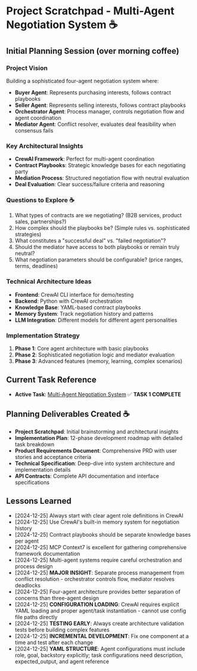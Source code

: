 # Project Scratchpad - Multi-Agent Negotiation System ☕

## Initial Planning Session (over morning coffee)

### Project Vision
Building a sophisticated four-agent negotiation system where:
- **Buyer Agent**: Represents purchasing interests, follows contract playbooks
- **Seller Agent**: Represents selling interests, follows contract playbooks  
- **Orchestrator Agent**: Process manager, controls negotiation flow and agent coordination
- **Mediator Agent**: Conflict resolver, evaluates deal feasibility when consensus fails

### Key Architectural Insights
- **CrewAI Framework**: Perfect for multi-agent coordination
- **Contract Playbooks**: Strategic knowledge bases for each negotiating party
- **Mediation Process**: Structured negotiation flow with neutral evaluation
- **Deal Evaluation**: Clear success/failure criteria and reasoning

### Questions to Explore ☕
1. What types of contracts are we negotiating? (B2B services, product sales, partnerships?)
2. How complex should the playbooks be? (Simple rules vs. sophisticated strategies)
3. What constitutes a "successful deal" vs. "failed negotiation"?
4. Should the mediator have access to both playbooks or remain truly neutral?
5. What negotiation parameters should be configurable? (price ranges, terms, deadlines)

### Technical Architecture Ideas
- **Frontend**: CrewAI CLI interface for demo/testing
- **Backend**: Python with CrewAI orchestration
- **Knowledge Base**: YAML-based contract playbooks
- **Memory System**: Track negotiation history and patterns
- **LLM Integration**: Different models for different agent personalities

### Implementation Strategy
1. **Phase 1**: Core agent architecture with basic playbooks
2. **Phase 2**: Sophisticated negotiation logic and mediator evaluation
3. **Phase 3**: Advanced features (memory, learning, complex scenarios)

## Current Task Reference
- **Active Task**: [Multi-Agent Negotiation System](implementation-plan/multi-agent-negotiation-system.md) ✅ **TASK 1 COMPLETE**

## Planning Deliverables Created ☕
- **Project Scratchpad**: Initial brainstorming and architectural insights
- **Implementation Plan**: 12-phase development roadmap with detailed task breakdown
- **Product Requirements Document**: Comprehensive PRD with user stories and acceptance criteria
- **Technical Specification**: Deep-dive into system architecture and implementation details
- **API Contracts**: Complete API documentation and interface specifications

## Lessons Learned
- [2024-12-25] Always start with clear agent role definitions in CrewAI
- [2024-12-25] Use CrewAI's built-in memory system for negotiation history
- [2024-12-25] Contract playbooks should be separate knowledge bases per agent
- [2024-12-25] MCP Context7 is excellent for gathering comprehensive framework documentation
- [2024-12-25] Multi-agent systems require careful orchestration and process design
- [2024-12-25] **MAJOR INSIGHT**: Separate process management from conflict resolution - orchestrator controls flow, mediator resolves deadlocks
- [2024-12-25] Four-agent architecture provides better separation of concerns than three-agent design
- [2024-12-25] **CONFIGURATION LOADING**: CrewAI requires explicit YAML loading and proper agent/task instantiation - cannot use config file paths directly
- [2024-12-25] **TESTING EARLY**: Always create architecture validation tests before building complex features
- [2024-12-25] **INCREMENTAL DEVELOPMENT**: Fix one component at a time and test after each change
- [2024-12-25] **YAML STRUCTURE**: Agent configurations must include role, goal, backstory explicitly; task configurations need description, expected_output, and agent reference 